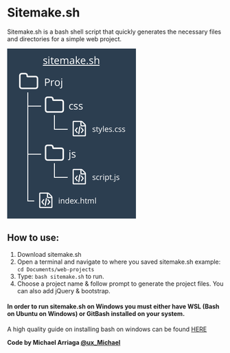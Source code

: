 # Sitemake.sh

Sitemake.sh is a bash shell script that quickly generates the necessary files and directories for a simple web project.

![](./images/sample.png?raw=true "Optional Title")

## How to use:

1. Download sitemake.sh
2. Open a terminal and navigate to where you saved sitemake.sh example: ```cd Documents/web-projects ```
3. Type: ``` bash sitemake.sh ``` to run.
3. Choose a project name & follow prompt to generate the project files. You can also add jQuery & bootstrap.


#### In order to run sitemake.sh on Windows you must either have WSL (Bash on Ubuntu on Windows) or GitBash installed on your system.

A high quality guide on installing bash on windows can be found [HERE](https://www.windowscentral.com/how-install-bash-shell-command-line-windows-10)


**Code by Michael Arriaga [@ux_Michael](https://twitter.com/ux_Michael)**
